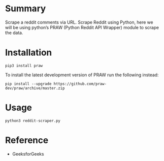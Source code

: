 # Summary
Scrape a reddit comments via URL. Scrape Reddit using Python, here we will be using python’s PRAW (Python Reddit API Wrapper) module to scrape the data.

# Installation
```
pip3 install praw
```
To install the latest development version of PRAW run the following instead:
```
pip install --upgrade https://github.com/praw-dev/praw/archive/master.zip
```
# Usage
```
python3 reddit-scraper.py
```
# Reference
- GeeksforGeeks
